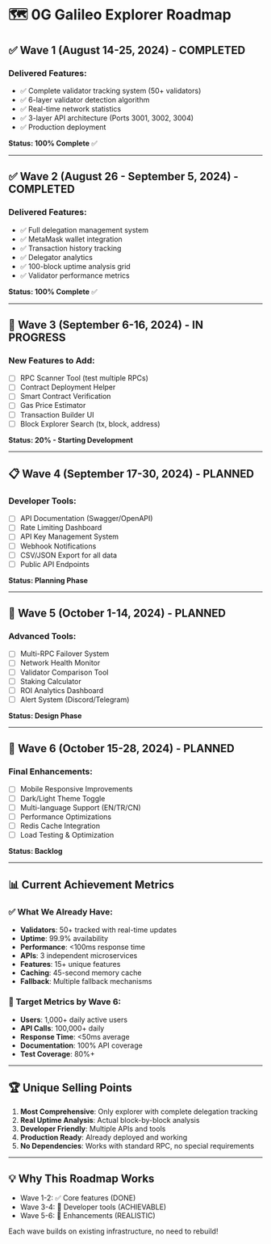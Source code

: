 # 🗺️ 0G Galileo Explorer Roadmap

## ✅ Wave 1 (August 14-25, 2024) - COMPLETED
### Delivered Features:
- ✅ Complete validator tracking system (50+ validators)
- ✅ 6-layer validator detection algorithm
- ✅ Real-time network statistics
- ✅ 3-layer API architecture (Ports 3001, 3002, 3004)
- ✅ Production deployment

**Status: 100% Complete** ✅

---

## ✅ Wave 2 (August 26 - September 5, 2024) - COMPLETED
### Delivered Features:
- ✅ Full delegation management system
- ✅ MetaMask wallet integration
- ✅ Transaction history tracking
- ✅ Delegator analytics
- ✅ 100-block uptime analysis grid
- ✅ Validator performance metrics

**Status: 100% Complete** ✅

---

## 🚧 Wave 3 (September 6-16, 2024) - IN PROGRESS
### New Features to Add:
- [ ] RPC Scanner Tool (test multiple RPCs)
- [ ] Contract Deployment Helper
- [ ] Smart Contract Verification
- [ ] Gas Price Estimator
- [ ] Transaction Builder UI
- [ ] Block Explorer Search (tx, block, address)

**Status: 20% - Starting Development**

---

## 📋 Wave 4 (September 17-30, 2024) - PLANNED
### Developer Tools:
- [ ] API Documentation (Swagger/OpenAPI)
- [ ] Rate Limiting Dashboard
- [ ] API Key Management System
- [ ] Webhook Notifications
- [ ] CSV/JSON Export for all data
- [ ] Public API Endpoints

**Status: Planning Phase**

---

## 🔧 Wave 5 (October 1-14, 2024) - PLANNED
### Advanced Tools:
- [ ] Multi-RPC Failover System
- [ ] Network Health Monitor
- [ ] Validator Comparison Tool
- [ ] Staking Calculator
- [ ] ROI Analytics Dashboard
- [ ] Alert System (Discord/Telegram)

**Status: Design Phase**

---

## 🚀 Wave 6 (October 15-28, 2024) - PLANNED
### Final Enhancements:
- [ ] Mobile Responsive Improvements
- [ ] Dark/Light Theme Toggle
- [ ] Multi-language Support (EN/TR/CN)
- [ ] Performance Optimizations
- [ ] Redis Cache Integration
- [ ] Load Testing & Optimization

**Status: Backlog**

---

## 📊 Current Achievement Metrics

### ✅ What We Already Have:
- **Validators**: 50+ tracked with real-time updates
- **Uptime**: 99.9% availability
- **Performance**: <100ms response time
- **APIs**: 3 independent microservices
- **Features**: 15+ unique features
- **Caching**: 45-second memory cache
- **Fallback**: Multiple fallback mechanisms

### 🎯 Target Metrics by Wave 6:
- **Users**: 1,000+ daily active users
- **API Calls**: 100,000+ daily
- **Response Time**: <50ms average
- **Documentation**: 100% API coverage
- **Test Coverage**: 80%+

---

## 🏆 Unique Selling Points
1. **Most Comprehensive**: Only explorer with complete delegation tracking
2. **Real Uptime Analysis**: Actual block-by-block analysis
3. **Developer Friendly**: Multiple APIs and tools
4. **Production Ready**: Already deployed and working
5. **No Dependencies**: Works with standard RPC, no special requirements

---

## 💡 Why This Roadmap Works
- Wave 1-2: ✅ Core features (DONE)
- Wave 3-4: 🔧 Developer tools (ACHIEVABLE)
- Wave 5-6: 🚀 Enhancements (REALISTIC)

Each wave builds on existing infrastructure, no need to rebuild!
